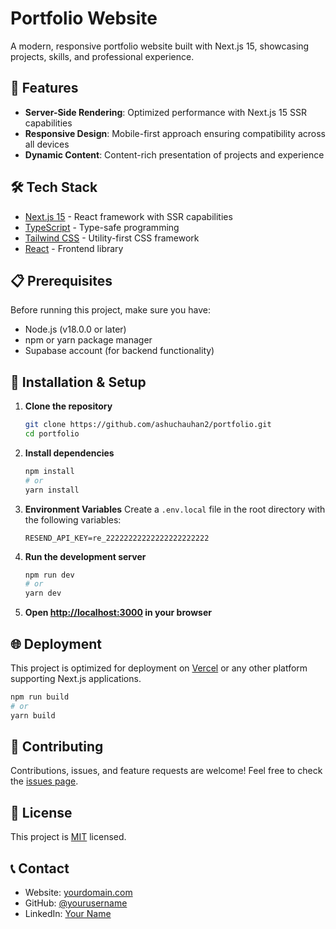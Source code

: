 # Portfolio Website

A modern, responsive portfolio website built with Next.js 15, showcasing projects, skills, and professional experience.

## 🚀 Features

- **Server-Side Rendering**: Optimized performance with Next.js 15 SSR capabilities
- **Responsive Design**: Mobile-first approach ensuring compatibility across all devices
- **Dynamic Content**: Content-rich presentation of projects and experience

## 🛠️ Tech Stack

- [Next.js 15](https://nextjs.org/) - React framework with SSR capabilities
- [TypeScript](https://www.typescriptlang.org/) - Type-safe programming
- [Tailwind CSS](https://tailwindcss.com/) - Utility-first CSS framework
- [React](https://reactjs.org/) - Frontend library

## 📋 Prerequisites

Before running this project, make sure you have:

- Node.js (v18.0.0 or later)
- npm or yarn package manager
- Supabase account (for backend functionality)

## 🚀 Installation & Setup

1. **Clone the repository**
   ```bash
   git clone https://github.com/ashuchauhan2/portfolio.git
   cd portfolio
   ```

2. **Install dependencies**
   ```bash
   npm install
   # or
   yarn install
   ```

3. **Environment Variables**
   Create a `.env.local` file in the root directory with the following variables:
   ```
   RESEND_API_KEY=re_22222222222222222222222
   ```

4. **Run the development server**
   ```bash
   npm run dev
   # or
   yarn dev
   ```

5. **Open [http://localhost:3000](http://localhost:3000) in your browser**

## 🌐 Deployment

This project is optimized for deployment on [Vercel](https://vercel.com/) or any other platform supporting Next.js applications.

```bash
npm run build
# or
yarn build
```

## 🤝 Contributing

Contributions, issues, and feature requests are welcome! Feel free to check the [issues page](https://github.com/ashuchauhan2/portfolio/issues).

## 📝 License

This project is [MIT](LICENSE) licensed.

## 📞 Contact

- Website: [yourdomain.com](https://ashuchauhan.com)
- GitHub: [@yourusername](https://github.com/ashuchauhan2)
- LinkedIn: [Your Name](https://linkedin.com/in/ashuc27)
